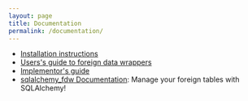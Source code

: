 ```yaml
---
layout: page
title: Documentation
permalink: /documentation/
---
```


- [Installation instructions](/#installation)
- [Users's guide to foreign data wrappers](/foreign-data-wrappers/)
- [Implementor's guide](/implementing-a-fdw/)
- [sqlalchemy_fdw Documentation](/sqlalchemy-fdw/): Manage your foreign tables
  with SQLAlchemy!
